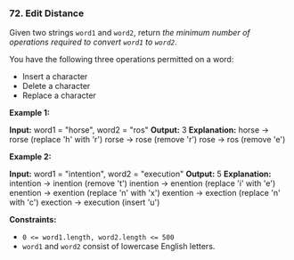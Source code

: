 ### 72\. Edit Distance

Given two strings `word1` and `word2`, return _the minimum number of operations required to convert `word1` to `word2`_.

You have the following three operations permitted on a word:

*   Insert a character
*   Delete a character
*   Replace a character

**Example 1:**

**Input:** word1 = "horse", word2 = "ros"
**Output:** 3
**Explanation:** 
horse -> rorse (replace 'h' with 'r')
rorse -> rose (remove 'r')
rose -> ros (remove 'e')

**Example 2:**

**Input:** word1 = "intention", word2 = "execution"
**Output:** 5
**Explanation:** 
intention -> inention (remove 't')
inention -> enention (replace 'i' with 'e')
enention -> exention (replace 'n' with 'x')
exention -> exection (replace 'n' with 'c')
exection -> execution (insert 'u')

**Constraints:**

*   `0 <= word1.length, word2.length <= 500`
*   `word1` and `word2` consist of lowercase English letters.
